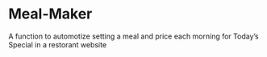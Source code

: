 # Meal-Maker
A function to automotize setting a meal and price each morning for Today’s Special in a restorant website

